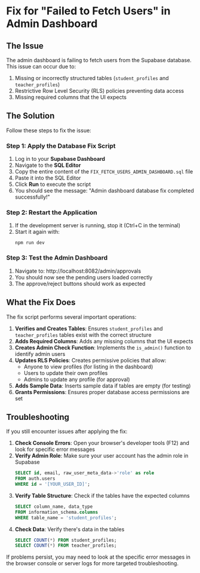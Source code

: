 # Fix for "Failed to Fetch Users" in Admin Dashboard

## The Issue

The admin dashboard is failing to fetch users from the Supabase database. This issue can occur due to:

1. Missing or incorrectly structured tables (`student_profiles` and `teacher_profiles`)
2. Restrictive Row Level Security (RLS) policies preventing data access
3. Missing required columns that the UI expects

## The Solution

Follow these steps to fix the issue:

### Step 1: Apply the Database Fix Script

1. Log in to your **Supabase Dashboard**
2. Navigate to the **SQL Editor**
3. Copy the entire content of the `FIX_FETCH_USERS_ADMIN_DASHBOARD.sql` file
4. Paste it into the SQL Editor
5. Click **Run** to execute the script
6. You should see the message: "Admin dashboard database fix completed successfully!"

### Step 2: Restart the Application

1. If the development server is running, stop it (Ctrl+C in the terminal)
2. Start it again with:
   ```
   npm run dev
   ```

### Step 3: Test the Admin Dashboard

1. Navigate to: http://localhost:8082/admin/approvals
2. You should now see the pending users loaded correctly
3. The approve/reject buttons should work as expected

## What the Fix Does

The fix script performs several important operations:

1. **Verifies and Creates Tables**: Ensures `student_profiles` and `teacher_profiles` tables exist with the correct structure
2. **Adds Required Columns**: Adds any missing columns that the UI expects
3. **Creates Admin Check Function**: Implements the `is_admin()` function to identify admin users
4. **Updates RLS Policies**: Creates permissive policies that allow:
   - Anyone to view profiles (for listing in the dashboard)
   - Users to update their own profiles
   - Admins to update any profile (for approval)
5. **Adds Sample Data**: Inserts sample data if tables are empty (for testing)
6. **Grants Permissions**: Ensures proper database access permissions are set

## Troubleshooting

If you still encounter issues after applying the fix:

1. **Check Console Errors**: Open your browser's developer tools (F12) and look for specific error messages
2. **Verify Admin Role**: Make sure your user account has the admin role in Supabase
   ```sql
   SELECT id, email, raw_user_meta_data->'role' as role 
   FROM auth.users 
   WHERE id = '[YOUR_USER_ID]';
   ```
3. **Verify Table Structure**: Check if the tables have the expected columns
   ```sql
   SELECT column_name, data_type 
   FROM information_schema.columns 
   WHERE table_name = 'student_profiles';
   ```
4. **Check Data**: Verify there's data in the tables
   ```sql
   SELECT COUNT(*) FROM student_profiles;
   SELECT COUNT(*) FROM teacher_profiles;
   ```

If problems persist, you may need to look at the specific error messages in the browser console or server logs for more targeted troubleshooting.
